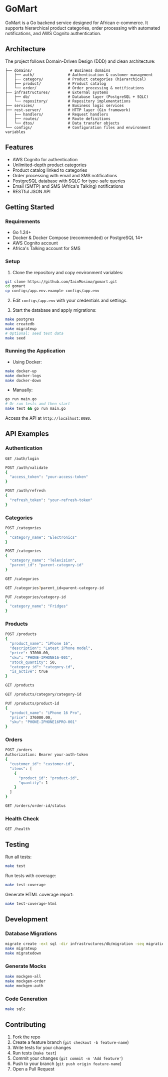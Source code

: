 # GoMart

GoMart is a Go backend service designed for African e-commerce. It supports hierarchical product categories, order processing with automated notifications, and AWS Cognito authentication.

## Architecture

The project follows Domain-Driven Design (DDD) and clean architecture:

```
├── domains/                 # Business domains
│   ├── auth/               # Authentication & customer management
│   ├── category/           # Product categories (hierarchical)
│   ├── product/            # Product catalog
│   └── order/              # Order processing & notifications
├── infrastructures/        # External systems
│   ├── db/                 # Database layer (PostgreSQL + SQLC)
│   └── repository/         # Repository implementations
├── services/               # Business logic services
├── rest-server/            # HTTP layer (Gin framework)
│   ├── handlers/           # Request handlers
│   ├── routes/             # Route definitions
│   └── dtos/               # Data transfer objects
└── configs/                # Configuration files and environment variables
```

## Features

- AWS Cognito for authentication
- Unlimited-depth product categories
- Product catalog linked to categories
- Order processing with email and SMS notifications
- PostgreSQL database with SQLC for type-safe queries
- Email (SMTP) and SMS (Africa's Talking) notifications
- RESTful JSON API

## Getting Started

### Requirements

- Go 1.24+
- Docker & Docker Compose (recommended) or PostgreSQL 14+
- AWS Cognito account
- Africa's Talking account for SMS

### Setup

1. Clone the repository and copy environment variables:

```bash
git clone https://github.com/IainMosima/gomart.git
cd gomart
cp configs/app.env.example configs/app.env
```

2. Edit `configs/app.env` with your credentials and settings.

3. Start the database and apply migrations:

```bash
make postgres
make createdb
make migrateup
# Optional: seed test data
make seed
```

### Running the Application

- Using Docker:

```bash
make docker-up
make docker-logs
make docker-down
```

- Manually:

```bash
go run main.go
# Or run tests and then start
make test && go run main.go
```

Access the API at `http://localhost:8080`.

## API Examples

### Authentication

```bash
GET /auth/login

POST /auth/validate
{
  "access_token": "your-access-token"
}

POST /auth/refresh
{
  "refresh_token": "your-refresh-token"
}
```

### Categories

```bash
POST /categories
{
  "category_name": "Electronics"
}

POST /categories
{
  "category_name": "Television",
  "parent_id": "parent-category-id"
}

GET /categories

GET /categories?parent_id=parent-category-id

PUT /categories/category-id
{
  "category_name": "Fridges"
}
```

### Products

```bash
POST /products
{
  "product_name": "iPhone 16",
  "description": "Latest iPhone model",
  "price": 37000.00,
  "sku": "PHONE-IPHONE16-001",
  "stock_quantity": 50,
  "category_id": "category-id",
  "is_active": true
}

GET /products

GET /products/category/category-id

PUT /products/product-id
{
  "product_name": "iPhone 16 Pro",
  "price": 376000.00,
  "sku": "PHONE-IPHONE16PRO-001"
}
```

### Orders

```bash
POST /orders
Authorization: Bearer your-auth-token
{
  "customer_id": "customer-id",
  "items": [
    {
      "product_id": "product-id",
      "quantity": 1
    }
  ]
}

GET /orders/order-id/status
```

### Health Check

```bash
GET /health
```

## Testing

Run all tests:

```bash
make test
```

Run tests with coverage:

```bash
make test-coverage
```

Generate HTML coverage report:

```bash
make test-coverage-html
```

## Development

### Database Migrations

```bash
migrate create -ext sql -dir infrastructures/db/migration -seq migration_name
make migrateup
make migratedown
```

### Generate Mocks

```bash
make mockgen-all
make mockgen-order
make mockgen-auth
```

### Code Generation

```bash
make sqlc
```

## Contributing

1. Fork the repo
2. Create a feature branch (`git checkout -b feature-name`)
3. Write tests for your changes
4. Run tests (`make test`)
5. Commit your changes (`git commit -m 'Add feature'`)
6. Push to your branch (`git push origin feature-name`)
7. Open a Pull Request